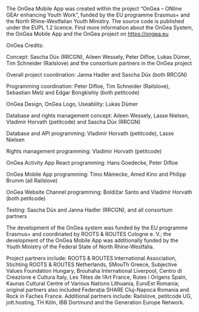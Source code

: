 The OnGea Mobile App was created within the project “OnGea – ONline GEAr enhancing Youth Work”, funded by the EU programme Erasmus+ and the North Rhine-Westfalian Youth Ministry. The source code is published under the EUPL 1.2 licence. Find more information about the OnGea System, the OnGea Mobile App and the OnGea project on https://ongea.eu

OnGea Credits:

Concept: Sascha Düx (RRCGN), Aileen Wessely, Peter Difloe, Lukas Dümer, Tim Schneider (Railslove) and the consortium partners in the OnGea project

Overall project coordination: Janna Hadler and Sascha Düx (both RRCGN)

Programming coordination: Peter Difloe, Tim Schneider (Railslove), Sebastian Melz and Edgar Bongkishiy (both petitcode)

OnGea Design, OnGea Logo, Useability: Lukas Dümer

Database and rights management concept: Aileen Wessely, Lasse Nielsen, Vladimir Horvath (petitcode) and Sascha Düx (RRCGN)

Database and API programming: Vladimir Horvath (petitcode), Lasse Nielsen

Rights management programming: Vladimir Horvath (petitcode)

OnGea Activity App React programming: Hans Goedecke, Peter Difloe

OnGea Mobile App programming: Timo Mämecke, Amed Kino and Philipp Brumm (all Railslove)

OnGea Website Channel programming: Boldižar Santo and Vladimir Horvath (both petitcode)

Testing: Sascha Düx and Janna Hadler (RRCGN), and all consortium partners


The development of the OnGea system was funded by the EU programme Erasmus+ and coordinated by ROOTS & ROUTES Cologne e. V.; the development of the OnGea Mobile App was additionally funded by the Youth Ministry of the Federal State of North Rhine-Westfalia.

Project partners include: ROOTS & ROUTES International Association, Stichting ROOTS & ROUTES Netherlands, SMouTh Greece, Subjective Values Foundation Hungary, Brouhaha International Liverpool, Centro di Creazione e Cultura Italy, Les Têtes de l’Art France, Rutes i Origens Spain, Kaunas Cultural Centre of Various Nations Lithuania, EuroEst Romania; original partners also included Federația SHARE Cluj-Napoca Romania and Rock in Faches France. Additional partners include: Railslove, petitcode UG, jott.hosting, TH Köln, IBB Dortmund and the Generation Europe Network.
